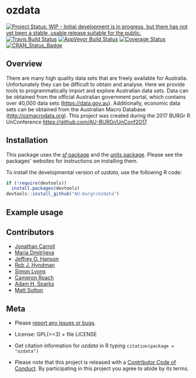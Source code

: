 # ozdata

[![Project Status: WIP - Initial development is in progress, but there has not yet been a stable, usable release suitable for the public.](http://www.repostatus.org/badges/latest/wip.svg)](http://www.repostatus.org/#wip)
[![Travis Build Status](https://img.shields.io/travis/AU-BURGr/ozdata/master.svg?label=Mac%20OSX%20%26%20Linux)](https://travis-ci.org/AU-BURGr/ozdata)
[![AppVeyor Build Status](https://img.shields.io/appveyor/ci/AU-BURGr/ozdata/master.svg?label=Windows)](https://ci.appveyor.com/project/AU-BURGr/ozdata)
[![Coverage Status](https://codecov.io/github/AU-BURGr/ozdata/coverage.svg?branch=master)](https://codecov.io/github/AU-BURGr/ozdata?branch=master)
[![CRAN_Status_Badge](http://www.r-pkg.org/badges/version/ozdata)](https://CRAN.R-project.org/package=ozdata)

## Overview

There are many high quality data sets that are freely available for Australia. Unfortunately they can be difficult to obtain and analyse.  Here we provide tools to programmatically import and explore Australian data sets. Data can be obtained from the official Australian government portal, which contains over 40,000 data sets (https://data.gov.au). Additionally, economic data sets can be obtained from the Australian Macro Database (http://ozmacrodata.org). This project was created during the 2017 BURGr R UnConference https://github.com/AU-BURGr/UnConf2017.

## Installation
This package uses the [_sf_ package](https://github.com/edzer/sfr) and the [units package](https://github.com/edzer/units). Please see the packages' websites for instructions on installing them.

To install the developmental version of _ozdata_, use the following R code:

```r
if (!require(devtools))
  install.packages(devtools)
devtools::install_github("AU-burgr/ozdata")
```

## Example usage


## Contributors
- [Jonathan Carroll](https://github.com/jonocarroll)
- [Maria Dmitrijeva](https://github.com/marianess)
- [Jeffrey O. Hanson](https://github.com/jeffreyhanson)
- [Rob J. Hyndman](https://github.com/robjhyndman)
- [Simon Lyons](https://github.com/SimonLyons)
- [Cameron Roach](https://github.com/camroach87)
- [Adam H. Sparks](https://github.com/adamhsparks)
- [Matt Sutton](https://github.com/matt-sutton)

## Meta

*  Please [report any issues or bugs](https://github.com/AU-BURGr/ozdata/issues).  
    
* License: GPL(>=3) + file LICENSE
    
* Get citation information for _ozdata_ in R typing `citation(package = "ozdata")`  

* Please note that this project is released with a [Contributor Code of Conduct](CONDUCT.md). By participating in this project you agree to abide by its terms.

